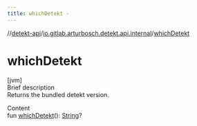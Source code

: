 ```yaml
---
title: whichDetekt -
---
```

//[detekt-api](../index.md)/[io.gitlab.arturbosch.detekt.api.internal](index.md)/[whichDetekt](which-detekt.md)



# whichDetekt  
[jvm]  
Brief description  
Returns the bundled detekt version.  
  
  
Content  
fun [whichDetekt](which-detekt.md)(): [String](https://kotlinlang.org/api/latest/jvm/stdlib/kotlin/-string/index.html)?  



